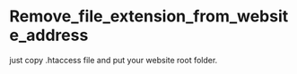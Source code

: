 # Remove_file_extension_from_website_address

just copy .htaccess file and put your website root folder.

